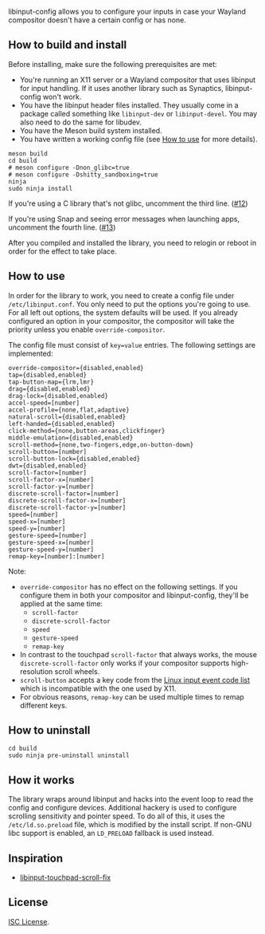 
libinput-config allows you to configure your inputs in case your
Wayland compositor doesn't have a certain config or has none.

## How to build and install

Before installing, make sure the following prerequisites are met:

* You're running an X11 server or a Wayland compositor that uses
  libinput for input handling. If it uses another library such as
  Synaptics, libinput-config won't work.
* You have the libinput header files installed. They usually come in a
  package called something like `libinput-dev` or `libinput-devel`.
  You may also need to do the same for libudev.
* You have the Meson build system installed.
* You have written a working config file (see [How to use] for more
  details).

[How to use]: #how-to-use

```
meson build
cd build
# meson configure -Dnon_glibc=true
# meson configure -Dshitty_sandboxing=true
ninja
sudo ninja install
```

If you're using a C library that's not glibc, uncomment the third
line. ([#12])

If you're using Snap and seeing error messages when launching apps,
uncomment the fourth line. ([#13])

After you compiled and installed the library, you need to relogin or
reboot in order for the effect to take place.

[#12]: https://gitlab.com/warningnonpotablewater/libinput-config/-/issues/12
[#13]: https://gitlab.com/warningnonpotablewater/libinput-config/-/issues/13

## How to use

In order for the library to work, you need to create a config file
under `/etc/libinput.conf`. You only need to put the options you're
going to use. For all left out options, the system defaults will be
used. If you already configured an option in your compositor, the
compositor will take the priority unless you enable
`override-compositor`.

The config file must consist of `key=value` entries. The following
settings are implemented:

```
override-compositor={disabled,enabled}
tap={disabled,enabled}
tap-button-map={lrm,lmr}
drag={disabled,enabled}
drag-lock={disabled,enabled}
accel-speed=[number]
accel-profile={none,flat,adaptive}
natural-scroll={disabled,enabled}
left-handed={disabled,enabled}
click-method={none,button-areas,clickfinger}
middle-emulation={disabled,enabled}
scroll-method={none,two-fingers,edge,on-button-down}
scroll-button=[number]
scroll-button-lock={disabled,enabled}
dwt={disabled,enabled}
scroll-factor=[number]
scroll-factor-x=[number]
scroll-factor-y=[number]
discrete-scroll-factor=[number]
discrete-scroll-factor-x=[number]
discrete-scroll-factor-y=[number]
speed=[number]
speed-x=[number]
speed-y=[number]
gesture-speed=[number]
gesture-speed-x=[number]
gesture-speed-y=[number]
remap-key=[number]:[number]
```

Note:

* `override-compositor` has no effect on the following settings. If
  you configure them in both your compositor and libinput-config,
  they'll be applied at the same time:
    * `scroll-factor`
    * `discrete-scroll-factor`
    * `speed`
    * `gesture-speed`
    * `remap-key`
* In contrast to the touchpad `scroll-factor` that always works, the
  mouse `discrete-scroll-factor` only works if your compositor
  supports high-resolution scroll wheels.
* `scroll-button` accepts a key code from the [Linux input event code
  list] which is incompatible with the one used by X11.
* For obvious reasons, `remap-key` can be used multiple times to remap
  different keys.

[Linux input event code list]: https://github.com/torvalds/linux/blob/bb7c241fae6228e89c0286ffd6f249b3b0dea225/include/uapi/linux/input-event-codes.h#L355

## How to uninstall

```
cd build
sudo ninja pre-uninstall uninstall
```

## How it works

The library wraps around libinput and hacks into the event loop to
read the config and configure devices. Additional hackery is used to
configure scrolling sensitivity and pointer speed. To do all of this,
it uses the `/etc/ld.so.preload` file, which is modified by the
install script. If non-GNU libc support is enabled, an `LD_PRELOAD`
fallback is used instead.

## Inspiration

* [libinput-touchpad-scroll-fix](https://gitlab.com/warningnonpotablewater/libinput-touchpad-scroll-fix)

## License

[ISC License](LICENSE).
